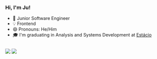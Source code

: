 ### Hi, I'm Ju!
 
- 🔭 Junior Software Engineer
- 💡 Frontend
- 😄 Pronouns: He/Him
- 🎓 I'm graduating in Analysis and Systems Development at [Estácio](https://www.linkedin.com/school/estacio/)
##
<div> 
  <a href = "mailto:mateusneris96@gmail.com"><img src="https://img.shields.io/badge/-Outlook-%23333?style=for-the-badge&logo=gmail&logoColor=white" target="_blank"></a>
  <a href="https://www.linkedin.com/in/mateus-neris-4b41b5325" target="_blank"><img src="https://img.shields.io/badge/-LinkedIn-%230077B5?style=for-the-badge&logo=linkedin&logoColor=white" target="_blank"></a> 
</div>


